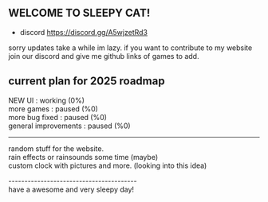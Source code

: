  ## WELCOME TO SLEEPY CAT!<br>

- discord https://discord.gg/A5wjzetRd3<br>

sorry updates take a while im lazy. if you want to contribute to my website join our discord and give me github links of games to add.<br>


## current plan for 2025 roadmap<br>

NEW UI : working (0%)<br>
more games : paused (%0)<br>
more bug fixed : paused (%0) <br>
general improvements :  paused (%0)<br>

-----------------------------------------------

random stuff for the website. <br>
rain effects or rainsounds some time (maybe) <br>
custom clock with pictures and more. (looking into this idea) <br>

----------------------------------------<br>
 have a awesome and very sleepy day!<br>
